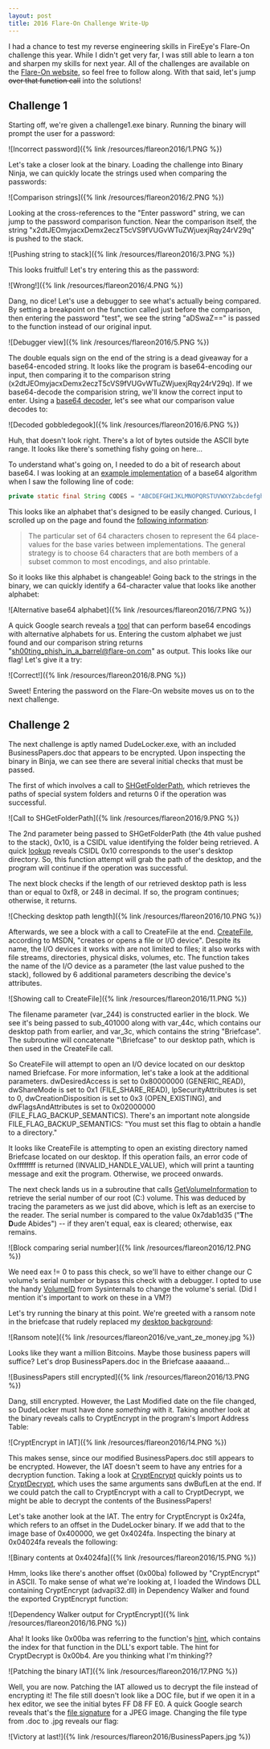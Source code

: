 ```yaml
---
layout: post
title: 2016 Flare-On Challenge Write-Up
---
```


I had a chance to test my reverse engineering skills in FireEye's Flare-On challenge this year. While I didn't get very far, I was still able to learn a ton and sharpen my skills for next year. All of the challenges are available on the [Flare-On website](http://flare-on.com/files/Flare-On3_Challenges.zip), so feel free to follow along. With that said, let's jump ~~over that function call~~ into the solutions!

## Challenge 1

Starting off, we're given a challenge1.exe binary. Running the binary will prompt the user for a password:

![Incorrect password]({% link /resources/flareon2016/1.PNG %})

Let's take a closer look at the binary. Loading the challenge into Binary Ninja, we can quickly locate the strings used when comparing the passwords:

![Comparison strings]({% link /resources/flareon2016/2.PNG %})

Looking at the cross-references to the "Enter password" string, we can jump to the password comparison function. Near the comparison itself, the string "x2dtJEOmyjacxDemx2eczT5cVS9fVUGvWTuZWjuexjRqy24rV29q" is pushed to the stack.

![Pushing string to stack]({% link /resources/flareon2016/3.PNG %})

This looks fruitful! Let's try entering this as the password:

![Wrong!]({% link /resources/flareon2016/4.PNG %})

Dang, no dice! Let's use a debugger to see what's actually being compared. By setting a breakpoint on the function called just before the comparison, then entering the password "test", we see the string "aDSwaZ==" is passed to the function instead of our original input.

![Debugger view]({% link /resources/flareon2016/5.PNG %})

The double equals sign on the end of the string is a dead giveaway for a base64-encoded string. It looks like the program is base64-encoding our input, then comparing it to the comparison string (x2dtJEOmyjacxDemx2eczT5cVS9fVUGvWTuZWjuexjRqy24rV29q). If we base64-decode the comparision string, we'll know the correct input to enter. Using a [base64 decoder](http://tomeko.net/online_tools/base64.php?lang=en_), let's see what our comparison value decodes to:

![Decoded gobbledegook]({% link /resources/flareon2016/6.PNG %})

Huh, that doesn't look right. There's a lot of bytes outside the ASCII byte range. It looks like there's something fishy going on here...

To understand what's going on, I needed to do a bit of research about base64. I was looking at an [example implementation](https://en.wikipedia.org/wiki/Base64#Sample_Implementation_in_Java) of a base64 algorithm when I saw the following line of code:

```java
private static final String CODES = "ABCDEFGHIJKLMNOPQRSTUVWXYZabcdefghijklmnopqrstuvwxyz0123456789+/=";
```

This looks like an alphabet that's designed to be easily changed. Curious, I scrolled up on the page and found the [following information](https://en.wikipedia.org/wiki/Base64#Design):

>The particular set of 64 characters chosen to represent the 64 place-values for the base varies between implementations. The general strategy is to choose 64 characters that are both members of a subset common to most encodings, and also printable.

So it looks like this alphabet is changeable! Going back to the strings in the binary, we can quickly identify a 64-character value that looks like another alphabet:

![Alternative base64 alphabet]({% link /resources/flareon2016/7.PNG %})

A quick Google search reveals a [tool](https://www.malwaretracker.com/decoder_base64.php) that can perform base64 encodings with alternative alphabets for us. Entering the custom alphabet we just found and our comparison string returns "sh00ting_phish_in_a_barrel@flare-on.com" as output. This looks like our flag! Let's give it a try:

![Correct!]({% link /resources/flareon2016/8.PNG %})

Sweet! Entering the password on the Flare-On website moves us on to the next challenge.

## Challenge 2

The next challenge is aptly named DudeLocker.exe, with an included BusinessPapers.doc that appears to be encrypted. Upon inspecting the binary in Binja, we can see there are several initial checks that must be passed.

The first of which involves a call to [SHGetFolderPath](https://msdn.microsoft.com/en-us/library/windows/desktop/bb762181(v=vs.85).aspx), which retrieves the paths of special system folders and returns 0 if the operation was successful.

![Call to SHGetFolderPath]({% link /resources/flareon2016/9.PNG %})

The 2nd parameter being passed to SHGetFolderPath (the 4th value pushed to the stack), 0x10, is a CSIDL value identifying the folder being retrieved. A quick [lookup](http://www.installmate.com/support/im9/using/symbols/functions/csidls.htm) reveals CSIDL 0x10 corresponds to the user's desktop directory. So, this function attempt will grab the path of the desktop, and the program will continue if the operation was successful.

The next block checks if the length of our retrieved desktop path is less than or equal to 0xf8, or 248 in decimal. If so, the program continues; otherwise, it returns.

![Checking desktop path length]({% link /resources/flareon2016/10.PNG %})

Afterwards, we see a block with a call to CreateFile at the end. [CreateFile](https://msdn.microsoft.com/en-us/library/windows/desktop/aa363858(v=vs.85).aspx), according to MSDN, "creates or opens a file or I/O device". Despite its name, the I/O devices it works with are not limited to files; it also works with file streams, directories, physical disks, volumes, etc. The function takes the name of the I/O device as a parameter (the last value pushed to the stack), followed by 6 additional parameters describing the device's attributes.

![Showing call to CreateFile]({% link /resources/flareon2016/11.PNG %})

The filename parameter (var_244) is constructed earlier in the block. We see it's being passed to sub_401000 along with var_44c, which contains our desktop path from earlier, and var_3c, which contains the string "Briefcase". The subroutine will concatenate "\Briefcase" to our desktop path, which is then used in the CreateFile call.

So CreateFile will attempt to open an I/O device located on our desktop named Briefcase. For more information, let's take a look at the additional parameters. dwDesiredAccess is set to 0x80000000 (GENERIC_READ), dwShareMode is set to 0x1 (FILE_SHARE_READ), lpSecurityAttributes is set to 0, dwCreationDisposition is set to 0x3 (OPEN_EXISTING), and dwFlagsAndAttributes is set to 0x02000000 (FILE_FLAG_BACKUP_SEMANTICS). There's an important note alongside FILE_FLAG_BACKUP_SEMANTICS: "You must set this flag to obtain a handle to a directory."

It looks like CreateFile is attempting to open an existing directory named Briefcase located on our desktop. If this operation fails, an error code of 0xffffffff is returned (INVALID_HANDLE_VALUE), which will print a taunting message and exit the program. Otherwise, we proceed onwards.

The next check lands us in a subroutine that calls [GetVolumeInformation](https://msdn.microsoft.com/en-us/library/windows/desktop/aa364993(v=vs.85).aspx) to retrieve the serial number of our root (C:) volume. This was deduced by tracing the parameters as we just did above, which is left as an exercise to the reader. The serial number is compared to the value 0x7dab1d35 ("**T**he **D**ude Abides") -- if they aren't equal, eax is cleared; otherwise, eax remains.

![Block comparing serial number]({% link /resources/flareon2016/12.PNG %})

We need eax != 0 to pass this check, so we'll have to either change our C volume's serial number or bypass this check with a debugger. I opted to use the handy [VolumeID](https://technet.microsoft.com/en-us/sysinternals/bb897436.aspx) from Sysinternals to change the volume's serial. (Did I mention it's important to work on these in a VM?)

Let's try running the binary at this point. We're greeted with a ransom note in the briefcase that rudely replaced my [desktop background](http://i.imgur.com/vcgZMgU.jpg):

![Ransom note]({% link /resources/flareon2016/ve_vant_ze_money.jpg %})

Looks like they want a million Bitcoins. Maybe those business papers will suffice? Let's drop BusinessPapers.doc in the Briefcase aaaaand...

![BusinessPapers still encrypted]({% link /resources/flareon2016/13.PNG %})

Dang, still encrypted. However, the Last Modified date on the file changed, so DudeLocker must have done _something_ with it. Taking another look at the binary reveals calls to CryptEncrypt in the program's Import Address Table:

![CryptEncrypt in IAT]({% link /resources/flareon2016/14.PNG %})

This makes sense, since our modified BusinessPapers.doc still appears to be encrypted. However, the IAT doesn't seem to have any entries for a decryption function. Taking a look at [CryptEncrypt](https://msdn.microsoft.com/en-us/library/windows/desktop/aa379924(v=vs.85).aspx) quickly points us to [CryptDecrypt](https://msdn.microsoft.com/en-us/library/windows/desktop/aa379913(v=vs.85).aspx), which uses the same arguments sans dwBufLen at the end. If we could patch the call to CryptEncrypt with a call to CryptDecrypt, we might be able to decrypt the contents of the BusinessPapers!

Let's take another look at the IAT. The entry for CryptEncrypt is 0x24fa, which refers to an offset in the DudeLocker binary. If we add that to the image base of 0x400000, we get 0x4024fa. Inspecting the binary at 0x04024fa reveals the following:

![Binary contents at 0x4024fa]({% link /resources/flareon2016/15.PNG %})

Hmm, looks like there's another offset (0x00ba) followed by "CryptEncrypt" in ASCII. To make sense of what we're looking at, I loaded the Windows DLL containing CryptEncrypt (advapi32.dll) in Dependency Walker and found the exported CryptEncrypt function:

![Dependency Walker output for CryptEncrypt]({% link /resources/flareon2016/16.PNG %})

Aha! It looks like 0x00ba was referring to the function's [hint](http://win32assembly.programminghorizon.com/pe-tut6.html), which contains the index for that function in the DLL's export table. The hint for CryptDecrypt is 0x00b4. Are you thinking what I'm thinking??

![Patching the binary IAT]({% link /resources/flareon2016/17.PNG %})

Well, you are now. Patching the IAT allowed us to decrypt the file instead of encrypting it! The file still doesn't look like a DOC file, but if we open it in a hex editor, we see the initial bytes FF D8 FF E0. A quick Google search reveals that's the [file signature](https://www.filesignatures.net/index.php?page=search&search=FFD8FFE0&mode=SIG) for a JPEG image. Changing the file type from .doc to .jpg reveals our flag:

![Victory at last!]({% link /resources/flareon2016/BusinessPapers.jpg %})
